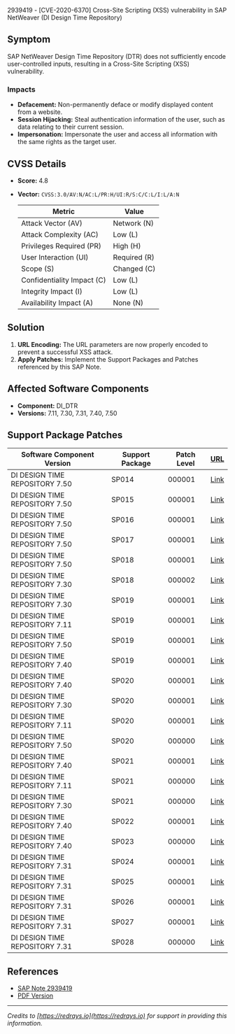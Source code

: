 2939419 - [CVE-2020-6370] Cross-Site Scripting (XSS) vulnerability in SAP NetWeaver (DI Design Time Repository)

## Symptom

SAP NetWeaver Design Time Repository (DTR) does not sufficiently encode user-controlled inputs, resulting in a Cross-Site Scripting (XSS) vulnerability.

### Impacts

- **Defacement:** Non-permanently deface or modify displayed content from a website.
- **Session Hijacking:** Steal authentication information of the user, such as data relating to their current session.
- **Impersonation:** Impersonate the user and access all information with the same rights as the target user.

## CVSS Details

- **Score:** 4.8
- **Vector:** `CVSS:3.0/AV:N/AC:L/PR:H/UI:R/S:C/C:L/I:L/A:N`
  
  | Metric                     | Value              |
  |----------------------------|--------------------|
  | Attack Vector (AV)         | Network (N)        |
  | Attack Complexity (AC)     | Low (L)            |
  | Privileges Required (PR)   | High (H)            |
  | User Interaction (UI)      | Required (R)       |
  | Scope (S)                  | Changed (C)        |
  | Confidentiality Impact (C) | Low (L)            |
  | Integrity Impact (I)       | Low (L)            |
  | Availability Impact (A)    | None (N)           |

## Solution

1. **URL Encoding:** The URL parameters are now properly encoded to prevent a successful XSS attack.
2. **Apply Patches:** Implement the Support Packages and Patches referenced by this SAP Note.

## Affected Software Components

- **Component:** DI_DTR
- **Versions:** 7.11, 7.30, 7.31, 7.40, 7.50

## Support Package Patches

| Software Component Version             | Support Package | Patch Level | [URL](https://me.sap.com/sap/support/swdc/notes?cvnr=73554900100200001544&support_package=SP014&patch_level=000001) |
|----------------------------------------|-----------------|-------------|------------------------------------------------------------------------------------------------------------------------------------------------|
| DI DESIGN TIME REPOSITORY 7.50         | SP014           | 000001      | [Link](https://me.sap.com/sap/support/swdc/notes?cvnr=73554900100200001544&support_package=SP014&patch_level=000001)                       |
| DI DESIGN TIME REPOSITORY 7.50         | SP015           | 000001      | [Link](https://me.sap.com/sap/support/swdc/notes?cvnr=73554900100200001544&support_package=SP015&patch_level=000001)                       |
| DI DESIGN TIME REPOSITORY 7.50         | SP016           | 000001      | [Link](https://me.sap.com/sap/support/swdc/notes?cvnr=73554900100200001544&support_package=SP016&patch_level=000001)                       |
| DI DESIGN TIME REPOSITORY 7.50         | SP017           | 000001      | [Link](https://me.sap.com/sap/support/swdc/notes?cvnr=73554900100200001544&support_package=SP017&patch_level=000001)                       |
| DI DESIGN TIME REPOSITORY 7.50         | SP018           | 000001      | [Link](https://me.sap.com/sap/support/swdc/notes?cvnr=73554900100200001544&support_package=SP018&patch_level=000001)                       |
| DI DESIGN TIME REPOSITORY 7.30         | SP018           | 000002      | [Link](https://me.sap.com/sap/support/swdc/notes?cvnr=01200615320200014959&support_package=SP018&patch_level=000002)                       |
| DI DESIGN TIME REPOSITORY 7.30         | SP019           | 000001      | [Link](https://me.sap.com/sap/support/swdc/notes?cvnr=01200615320200014959&support_package=SP019&patch_level=000001)                       |
| DI DESIGN TIME REPOSITORY 7.11         | SP019           | 000001      | [Link](https://me.sap.com/sap/support/swdc/notes?cvnr=01200314690200007051&support_package=SP019&patch_level=000001)                       |
| DI DESIGN TIME REPOSITORY 7.50         | SP019           | 000001      | [Link](https://me.sap.com/sap/support/swdc/notes?cvnr=73554900100200001544&support_package=SP019&patch_level=000001)                       |
| DI DESIGN TIME REPOSITORY 7.40         | SP019           | 000001      | [Link](https://me.sap.com/sap/support/swdc/notes?cvnr=67838200100200019723&support_package=SP019&patch_level=000001)                       |
| DI DESIGN TIME REPOSITORY 7.40         | SP020           | 000001      | [Link](https://me.sap.com/sap/support/swdc/notes?cvnr=67838200100200019723&support_package=SP020&patch_level=000001)                       |
| DI DESIGN TIME REPOSITORY 7.30         | SP020           | 000001      | [Link](https://me.sap.com/sap/support/swdc/notes?cvnr=01200615320200014959&support_package=SP020&patch_level=000001)                       |
| DI DESIGN TIME REPOSITORY 7.11         | SP020           | 000001      | [Link](https://me.sap.com/sap/support/swdc/notes?cvnr=01200314690200007051&support_package=SP020&patch_level=000001)                       |
| DI DESIGN TIME REPOSITORY 7.50         | SP020           | 000000      | [Link](https://me.sap.com/sap/support/swdc/notes?cvnr=73554900100200001544&support_package=SP020&patch_level=000000)                       |
| DI DESIGN TIME REPOSITORY 7.40         | SP021           | 000001      | [Link](https://me.sap.com/sap/support/swdc/notes?cvnr=67838200100200019723&support_package=SP021&patch_level=000001)                       |
| DI DESIGN TIME REPOSITORY 7.11         | SP021           | 000000      | [Link](https://me.sap.com/sap/support/swdc/notes?cvnr=01200314690200007051&support_package=SP021&patch_level=000000)                       |
| DI DESIGN TIME REPOSITORY 7.30         | SP021           | 000000      | [Link](https://me.sap.com/sap/support/swdc/notes?cvnr=01200615320200014959&support_package=SP021&patch_level=000000)                       |
| DI DESIGN TIME REPOSITORY 7.40         | SP022           | 000001      | [Link](https://me.sap.com/sap/support/swdc/notes?cvnr=67838200100200019723&support_package=SP022&patch_level=000001)                       |
| DI DESIGN TIME REPOSITORY 7.40         | SP023           | 000000      | [Link](https://me.sap.com/sap/support/swdc/notes?cvnr=67838200100200019723&support_package=SP023&patch_level=000000)                       |
| DI DESIGN TIME REPOSITORY 7.31         | SP024           | 000001      | [Link](https://me.sap.com/sap/support/swdc/notes?cvnr=01200314690200014205&support_package=SP024&patch_level=000001)                       |
| DI DESIGN TIME REPOSITORY 7.31         | SP025           | 000001      | [Link](https://me.sap.com/sap/support/swdc/notes?cvnr=01200314690200014205&support_package=SP025&patch_level=000001)                       |
| DI DESIGN TIME REPOSITORY 7.31         | SP026           | 000001      | [Link](https://me.sap.com/sap/support/swdc/notes?cvnr=01200314690200014205&support_package=SP026&patch_level=000001)                       |
| DI DESIGN TIME REPOSITORY 7.31         | SP027           | 000001      | [Link](https://me.sap.com/sap/support/swdc/notes?cvnr=01200314690200014205&support_package=SP027&patch_level=000001)                       |
| DI DESIGN TIME REPOSITORY 7.31         | SP028           | 000000      | [Link](https://me.sap.com/sap/support/swdc/notes?cvnr=01200314690200014205&support_package=SP028&patch_level=000000)                       |

## References

- [SAP Note 2939419](https://notesdownloads.sap.com/note/0040000001714302020)
- [PDF Version](https://userapps.support.sap.com/sap/support/sfm/notes/print/0002939419?language=en-US&token=197DCD51925F7F511751D993C75A12C2)

---

*Credits to [https://redrays.io](https://redrays.io) for support in providing this information.*